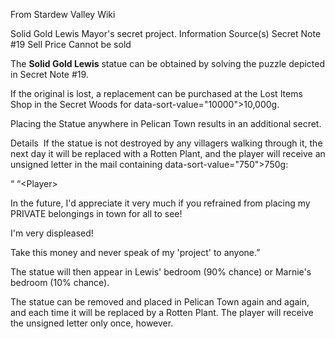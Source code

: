 From Stardew Valley Wiki

Solid Gold Lewis Mayor's secret project. Information Source(s) Secret Note #19 Sell Price Cannot be sold

The **Solid Gold Lewis** statue can be obtained by solving the puzzle depicted in Secret Note #19.

If the original is lost, a replacement can be purchased at the Lost Items Shop in the Secret Woods for data-sort-value="10000"&gt;10,000g.

Placing the Statue anywhere in Pelican Town results in an additional secret.

Details  If the statue is not destroyed by any villagers walking through it, the next day it will be replaced with a Rotten Plant, and the player will receive an unsigned letter in the mail containing data-sort-value="750"&gt;750g:

“ “&lt;Player&gt;

In the future, I'd appreciate it very much if you refrained from placing my PRIVATE belongings in town for all to see!

I'm very displeased!

Take this money and never speak of my 'project' to anyone.”

The statue will then appear in Lewis' bedroom (90% chance) or Marnie's bedroom (10% chance).

The statue can be removed and placed in Pelican Town again and again, and each time it will be replaced by a Rotten Plant. The player will receive the unsigned letter only once, however.